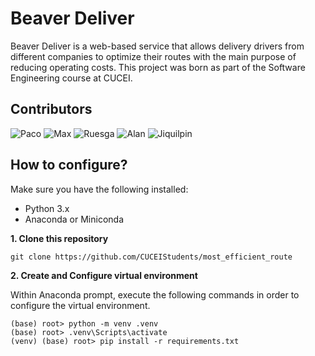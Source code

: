 # Beaver Deliver
Beaver Deliver is a web-based service that allows delivery drivers from different companies to optimize their routes with the main purpose of reducing operating costs.
This project was born as part of the Software Engineering course at CUCEI.

## Contributors

![Paco](https://img.shields.io/badge/GitHub-Paco-181717?style=for-the-badge&logo=github)  ![Max](https://img.shields.io/badge/GitHub-Max-181717?style=for-the-badge&logo=github) ![Ruesga](https://img.shields.io/badge/GitHub-Ruesga-181717?style=for-the-badge&logo=github) ![Alan](https://img.shields.io/badge/GitHub-Alan-181717?style=for-the-badge&logo=github) ![Jiquilpin](https://img.shields.io/badge/GitHub-Jiquilpin-181717?style=for-the-badge&logo=github)  

## How to configure?
Make sure you have the following installed:
- Python 3.x
- Anaconda or Miniconda

**1. Clone this repository**
```
git clone https://github.com/CUCEIStudents/most_efficient_route
```
**2. Create and Configure virtual environment**

Within Anaconda prompt, execute the following commands in order to configure the virtual environment.
```
(base) root> python -m venv .venv
(base) root> .venv\Scripts\activate
(venv) (base) root> pip install -r requirements.txt
```
